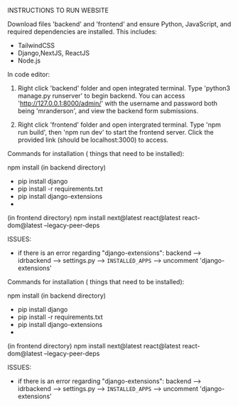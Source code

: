 INSTRUCTIONS TO RUN WEBSITE 

Download files 'backend' and 'frontend' and ensure Python, JavaScript, and required dependencies are installed.
This includes:
- TailwindCSS
- Django,NextJS, ReactJS
- Node.js

In code editor:
1. Right click 'backend' folder and open integrated terminal. Type 'python3 manage.py runserver' to begin backend.
    You can access 'http://127.0.0.1:8000/admin/' with the username and password both being 'mranderson', and view the backend form submissions.

2. Right click 'frontend' folder and open intergrated terminal. Type 'npm run build', then 'npm run dev' to start the frontend server.
    Click the provided link (should be localhost:3000) to access.


Commands for installation ( things that need to be installed):

npm install
(in backend directory) 
- pip install django
- pip install -r requirements.txt
- pip install django-extensions 
- 

(in frontend directory) npm install next@latest react@latest react-dom@latest –legacy-peer-deps


ISSUES:
- if there is an error regarding "django-extensions": backend --> idrbackend --> settings.py --> `INSTALLED_APPS` --> uncomment 'django-extensions'

Commands for installation ( things that need to be installed):

npm install
(in backend directory) 
- pip install django
- pip install -r requirements.txt
- pip install django-extensions 
- 

(in frontend directory) npm install next@latest react@latest react-dom@latest –legacy-peer-deps


ISSUES:
- if there is an error regarding "django-extensions": backend --> idrbackend --> settings.py --> `INSTALLED_APPS` --> uncomment 'django-extensions'